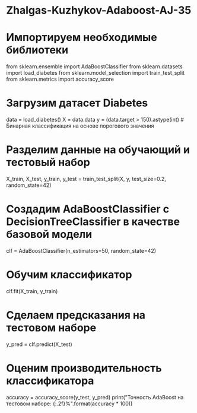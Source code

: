 # Zhalgas-Kuzhykov-Adaboost-AJ-35
# Импортируем необходимые библиотеки
from sklearn.ensemble import AdaBoostClassifier
from sklearn.datasets import load_diabetes
from sklearn.model_selection import train_test_split
from sklearn.metrics import accuracy_score

# Загрузим датасет Diabetes
data = load_diabetes()
X = data.data
y = (data.target > 150).astype(int)  # Бинарная классификация на основе порогового значения

# Разделим данные на обучающий и тестовый набор
X_train, X_test, y_train, y_test = train_test_split(X, y, test_size=0.2, random_state=42)

# Создадим AdaBoostClassifier с DecisionTreeClassifier в качестве базовой модели
clf = AdaBoostClassifier(n_estimators=50, random_state=42)

# Обучим классификатор
clf.fit(X_train, y_train)

# Сделаем предсказания на тестовом наборе
y_pred = clf.predict(X_test)

# Оценим производительность классификатора
accuracy = accuracy_score(y_test, y_pred)
print("Точность AdaBoost на тестовом наборе: {:.2f}%".format(accuracy * 100))
